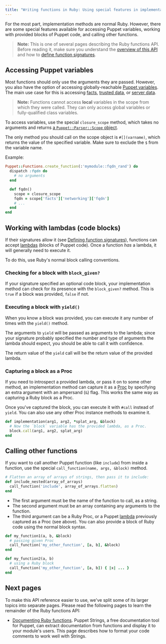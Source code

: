 ```yaml
---
title: "Writing functions in Ruby: Using special features in implementation methods"
---
```


[overview]: ./functions_ruby_overview.html
[signatures]: ./functions_ruby_signatures.html
[documenting]: ./functions_ruby_documenting.html
[parser scope]: ./yard/Puppet/Parser/Scope.html
[variables]: ./lang_variables.html
[facts]: ./lang_facts_and_builtin_vars.html
[trusted data]: ./lang_facts_and_builtin_vars.html#trusted-facts
[server data]: ./lang_facts_and_builtin_vars.html#serverfacts-variable
[lambdas]: ./lang_lambdas.html
[proc]: https://ruby-doc.org/core/Proc.html

For the most part, implementation methods are normal Ruby. However, there are some special features available for accessing Puppet variables, working with provided blocks of Puppet code, and calling other functions.

> **Note:** This is one of several pages describing the Ruby functions API. Before reading it, make sure you understand the [overview of this API][overview] and how to [define function signatures][signatures].


## Accessing Puppet variables

Most functions should only use the arguments they are passed. However, you also have the option of accessing globally-reachable [Puppet variables][variables]. The main use case for this is accessing [facts][], [trusted data][], or [server data][].

> **Note:** Functions cannot access **local** variables in the scope from which they were called. They can only access global variables or fully-qualified class variables.

To access variables, use the special `closure_scope` method, which takes no arguments and returns [a `Puppet::Parser::Scope` object][parser scope].

The only method you should call on the scope object is `#[](varname)`, which returns the value of the specified variable. Make sure to exclude the `$` from the variable name.

Example:

``` ruby
Puppet::Functions.create_function(:'mymodule::fqdn_rand') do
  dispatch :fqdn do
    # no arguments
  end

  def fqdn()
    scope = closure_scope
    fqdn = scope['facts']['networking']['fqdn']
    # ...
  end
end
```

## Working with lambdas (code blocks)

If their signatures allow it (see [Defining function signatures][signatures]), functions can accept [lambdas][] (blocks of Puppet code). Once a function _has_ a lambda, it will generally need to execute it.

To do this, use Ruby's normal block calling conventions.

### Checking for a block with `block_given?`

If your signature specified an optional code block, your implementation method can check for its presence with the `block_given?` method. This is `true` if a block was provided, `false` if not.

### Executing a block with `yield()`

When you know a block was provided, you can execute it any number of times with the `yield()` method.

The arguments to `yield` will be passed as arguments to the lambda; since your signature probably specified the number and type of arguments the lambda should expect, you should be able to call it with confidence.

The return value of the `yield` call will be the return value of the provided lambda.

### Capturing a block as a Proc

If you need to introspect a provided lambda, or pass it on to some other method, an implementation method can capture it as a [Proc][] by specifying an extra argument with an ampersand (`&`) flag. This works the same way as capturing a Ruby block as a Proc.

Once you've captured the block, you can execute it with `#call` instead of `yield`. You can also use any other Proc instance methods to examine it.

``` ruby
def implementation(arg1, arg2, *splat_arg, &block)
  # Now the `block` variable has the provided lambda, as a Proc.
  block.call(arg1, arg2, splat_arg)
end
```

## Calling other functions

If you want to call another Puppet function (like `include`) from inside a function, use the special `call_function(name, args, &block)` method.

``` ruby
# Flatten an array of arrays of strings, then pass it to include:
def include_nested(array_of_arrays)
  call_function('include', array_of_arrays.flatten)
end
```

* The first argument must be the name of the function to call, as a string.
* The second argument must be an array containing any arguments to the function.
* The third argument can be a Ruby Proc, or a Puppet [lambda][lambdas] previously captured as a Proc (see above). You can also provide a block of Ruby code using the normal block syntax.

``` ruby
def my_function1(a, b, &block)
  # passing given Proc
  call_function('my_other_function', [a, b], &block)
end

def my_function2(a, b)
  # using a Ruby block
  call_function('my_other_function', [a, b]) { |x| ... }
end
```

## Next pages

To make this API reference easier to use, we've split some of its larger topics into separate pages. Please read the following pages to learn the remainder of the Ruby functions API:

* [Documenting Ruby functions][documenting]. Puppet Strings, a free documentation tool for Puppet, can extract documentation from functions and display it to your module's users. This page describes how to format your code comments to work well with Strings.

